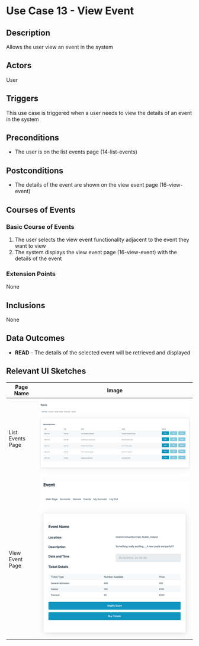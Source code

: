 # Use Case 13 - View Event

## Description

Allows the user view an event in the system

## Actors

User

## Triggers

This use case is triggered when a user needs to view the details of an event in the system

## Preconditions

- The user is on the list events page (14-list-events)

## Postconditions

- The details of the event are shown on the view event page (16-view-event)

## Courses of Events

### Basic Course of Events

1. The user selects the view event functionality adjacent to the event they want to view
2. The system displays the view event page (16-view-event) with the details of the event

### Extension Points

None

## Inclusions

None

## Data Outcomes
- **READ** - The details of the selected event will be retrieved and displayed

## Relevant UI Sketches
| Page Name | Image |
|----|------|
| List Events Page | ![List Events Page](/01-requirements-solution/uisketches/14-list-events.png) |
| View Event Page | ![View Event Page](/01-requirements-solution/uisketches/16-view-event.png) |
